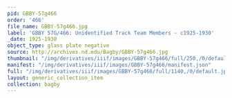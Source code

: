 ```yaml
---
pid: GBBY-57g466
order: '466'
file_name: GBBY-57g466.jpg
label: 'GBBY 57G/466: Unidentified Track Team Members - c1925-1930'
_date: 1925-1930
object_type: glass plate negative
source: http://archives.nd.edu/Bagby/GBBY-57g466.jpg
thumbnail: "/img/derivatives/iiif/images/GBBY-57g466/full/250,/0/default.jpg"
manifest: "/img/derivatives/iiif/images/GBBY-57g466/manifest.json"
full: "/img/derivatives/iiif/images/GBBY-57g466/full/1140,/0/default.jpg"
layout: generic_collection_item
collection: bagby
---
```

